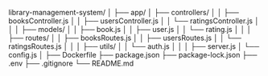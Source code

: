library-management-system/
│
├── app/
│   ├── controllers/
│   │   ├── booksController.js
│   │   ├── usersController.js
│   │   └── ratingsController.js
│   │
│   ├── models/
│   │   ├── book.js
│   │   ├── user.js
│   │   └── rating.js
│   │
│   ├── routes/
│   │   ├── booksRoutes.js
│   │   ├── usersRoutes.js
│   │   └── ratingsRoutes.js
│   │
│   ├── utils/
│   │   └── auth.js
│   │
│   ├── server.js
│   └── config.js
│
├── Dockerfile
├── package.json
├── package-lock.json
├── .env
├── .gitignore
└── README.md
